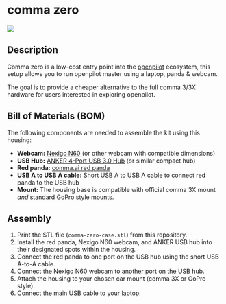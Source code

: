 # comma zero

<img src="https://github.com/lukasloetkolben/hardware/blob/comma_zero/comma_zero/comma-zero.avif">

## Description

Comma zero is a low-cost entry point into the [openpilot](https://github.com/commaai/openpilot) ecosystem, this setup allows you to run openpilot master using a laptop, panda & webcam.

The goal is to provide a cheaper alternative to the full comma 3/3X hardware for users interested in exploring openpilot.

## Bill of Materials (BOM)

The following components are needed to assemble the kit using this housing:

* **Webcam:** [Nexigo N60](https://www.amazon.com/dp/B088TSR6YJ) (or other webcam with compatible dimensions)
* **USB Hub:** [ANKER 4-Port USB 3.0 Hub](https://www.amazon.com/dp/B07L32B9C2) (or similar compact hub)
* **Red panda:** [comma.ai red panda](https://comma.ai/shop/panda)
* **USB A to USB A cable:** Short USB A to USB A cable to connect red panda to the USB hub
* **Mount:** The housing base is compatible with official comma 3X mount *and* standard GoPro style mounts.

## Assembly

1.  Print the STL file (`comma-zero-case.stl`) from this repository.
2.  Install the red panda, Nexigo N60 webcam, and ANKER USB hub into their designated spots within the housing.
3.  Connect the red panda to one port on the USB hub using the short USB A-to-A cable.
4.  Connect the Nexigo N60 webcam to another port on the USB hub.
5.  Attach the housing to your chosen car mount (comma 3X or GoPro style).
6.  Connect the main USB cable to your laptop.